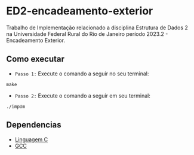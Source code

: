 # ED2-encadeamento-exterior
Trabalho de Implementação relacionado a disciplina Estrutura de Dados 2 na Universidade Federal Rural do Rio de Janeiro período 2023.2 - Encadeamento Exterior.

## Como executar
- `Passo 1:` Execute o comando a seguir no seu terminal:
```
make
```
- `Passo 2:` Execute o comando a seguir em seu terminal:
```
./impUm
```

## Dependencias
- [Linguagem C](https://www.freecodecamp.org/portuguese/news/o-manual-do-iniciante-em-c-aprenda-o-basico-sobre-a-linguagem-de-programacao-c-em-apenas-algumas-horas/)
- [GCC](https://edisciplinas.usp.br/mod/book/view.php?id=4642812#:~:text=Instala%C3%A7%C3%A3o%20do%20compilador%20%28GCC%20%2F%20MinGW%29%201%201.1,Online%20...%207%20Bibliografia%20para%20este%20cap%C3%ADtulo%20)
